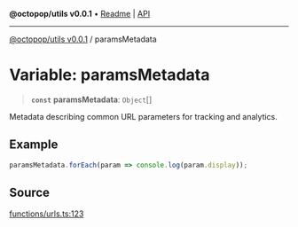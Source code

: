**@octopop/utils v0.0.1** • [Readme](../README.md) \| [API](../globals.md)

***

[@octopop/utils v0.0.1](../README.md) / paramsMetadata

# Variable: paramsMetadata

> **`const`** **paramsMetadata**: `Object`[]

Metadata describing common URL parameters for tracking and analytics.

## Example

```ts
paramsMetadata.forEach(param => console.log(param.display));
```

## Source

[functions/urls.ts:123](https://github.com/bucharitesh/octopop/blob/d1ccec1/packages/utils/src/functions/urls.ts#L123)
